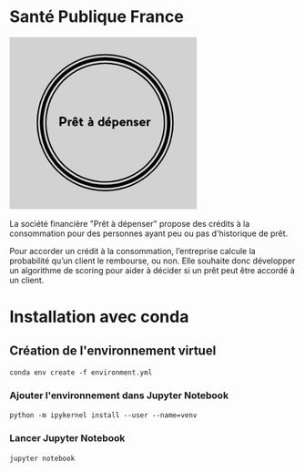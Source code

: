 # Santé Publique France

![Prêt à dépenser](images/pret_a_depenser.png)

La société financière "Prêt à dépenser" propose des crédits à la consommation pour des personnes ayant peu ou pas d'historique de prêt.

Pour accorder un crédit à la consommation, l’entreprise calcule la probabilité qu’un client le rembourse, ou non. Elle souhaite donc développer un algorithme de scoring pour aider à décider si un prêt peut être accordé à un client.


# Installation avec conda
## Création de l'environnement virtuel
```
conda env create -f environment.yml
```

### Ajouter l'environnement dans Jupyter Notebook

```
python -m ipykernel install --user --name=venv
```

### Lancer Jupyter Notebook

```
jupyter notebook
```